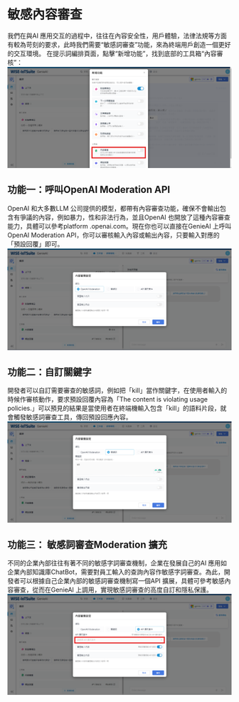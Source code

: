 # 敏感內容審查
我們在與AI 應用交互的過程中，往往在內容安全性，用戶體驗，法律法規等方面有較為苛刻的要求，此時我們需要“敏感詞審查”功能，來為終端用戶創造一個更好的交互環境。 在提示詞編排頁面，點擊“新增功能”，找到底部的工具箱“內容審核”：
![工具箱內容審核](/建構/應用工具箱/images/工具箱內容審核.png)

## 功能一：呼叫OpenAI Moderation API
OpenAI 和大多數LLM 公司提供的模型，都帶有內容審查功能，確保不會輸出包含有爭議的內容，例如暴力，性和非法行為，並且OpenAI 也開放了這種內容審查能力，具體可以參考platform .openai.com。現在你也可以直接在GenieAI 上呼叫OpenAI Moderation API，你可以審核輸入內容或輸出內容，只要輸入對應的「預設回覆」即可。
![OpenAIModerationAPI](/建構/應用工具箱/images/OpenAIModerationAPI.png)

## 功能二：自訂關鍵字
開發者可以自訂需要審查的敏感詞，例如把「kill」當作關鍵字，在使用者輸入的時候作審核動作，要求預設回覆內容為「The content is violating usage policies.」可以預見的結果是當使用者在終端機輸入包含「kill」的語料片段，就會觸發敏感詞審查工具，傳回預設回應內容。
![關鍵字審查](/建構/應用工具箱/images/關鍵字審查.png)

## 功能三： 敏感詞審查Moderation 擴充
不同的企業內部往往有著不同的敏感字詞審查機制，企業在發展自己的AI 應用如企業內部知識庫ChatBot，需要對員工輸入的查詢內容作敏感字詞審查。為此，開發者可以根據自己企業內部的敏感詞審查機制寫一個API 擴展，具體可參考敏感內容審查，從而在GenieAI 上調用，實現敏感詞審查的高度自訂和隱私保護。
![敏感詞審查Moderation擴充](/建構/應用工具箱/images/敏感詞審查Moderation擴充.png)